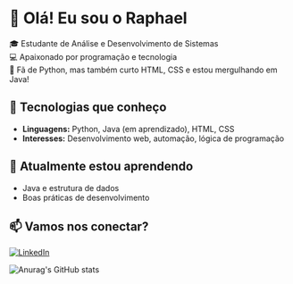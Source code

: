 # 👋 Olá! Eu sou o Raphael

🎓 Estudante de Análise e Desenvolvimento de Sistemas  
💻 Apaixonado por programação e tecnologia  
🐍 Fã de Python, mas também curto HTML, CSS e estou mergulhando em Java!

## 🚀 Tecnologias que conheço
- **Linguagens:** Python, Java (em aprendizado), HTML, CSS  
- **Interesses:** Desenvolvimento web, automação, lógica de programação

## 🌱 Atualmente estou aprendendo
- Java e estrutura de dados
- Boas práticas de desenvolvimento

## 📫 Vamos nos conectar?
[![LinkedIn](https://img.shields.io/badge/-LinkedIn-blue?style=flat-square&logo=linkedin)](https://www.linkedin.com/in/raphael-semede-0095bb206/)

![Anurag's GitHub stats](https://github-readme-stats.vercel.app/api?username=RaphaelSemede&show_icons=true&theme=radical)

